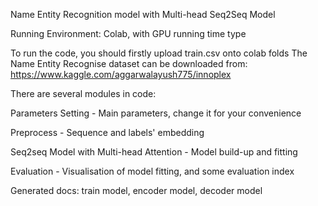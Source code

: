 Name Entity Recognition model with Multi-head Seq2Seq Model

Running Environment: Colab, with GPU running time type

To run the code, you should firstly upload train.csv onto colab folds
The Name Entity Recognise dataset can be downloaded from:
https://www.kaggle.com/aggarwalayush775/innoplex

There are several modules in code:

  Parameters Setting - Main parameters, change it for your convenience

  Preprocess - Sequence and labels' embedding

  Seq2seq Model with Multi-head Attention - Model build-up and fitting

  Evaluation - Visualisation of model fitting, and some evaluation index

Generated docs: train model, encoder model, decoder model
